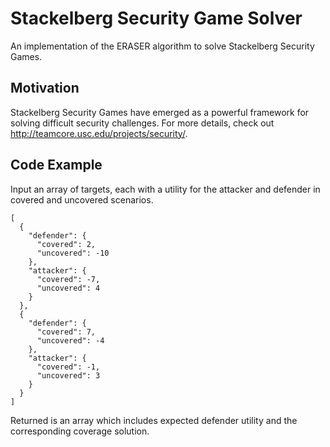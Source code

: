 # Stackelberg Security Game Solver

An implementation of the ERASER algorithm to solve Stackelberg Security Games. 

## Motivation

Stackelberg Security Games have emerged as a powerful framework for solving difficult security challenges. For more details, check out http://teamcore.usc.edu/projects/security/. 

## Code Example

Input an array of targets, each with a utility for the attacker and defender in covered and uncovered scenarios.

    [
      {
        "defender": {
          "covered": 2,
          "uncovered": -10
        },
        "attacker": {
          "covered": -7,
          "uncovered": 4
        }
      },
      {
        "defender": {
          "covered": 7,
          "uncovered": -4
        },
        "attacker": {
          "covered": -1,
          "uncovered": 3
        }
      }
    ]

Returned is an array which includes expected defender utility and the corresponding coverage solution.
